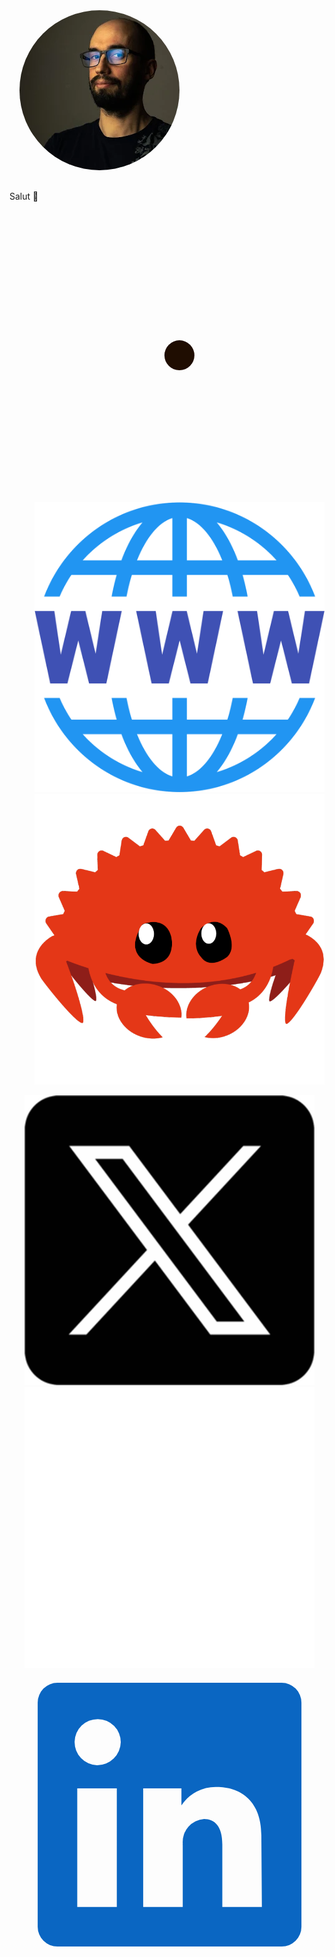<img src="common/assets/profil-steph.png" alt="Ma photo de profil" style="clip-path: circle(8rem at center);" />
<p>Salut 👋</p>
<ul class="fragment flex-column" style="list-style-type: none; margin-left: 1rem;">
    <li class="profile">
        <img class="image"
            src="common/assets/necktie.jpg"
            style="background-color: white; clip-path: circle(1.5rem at center);"
            alt="Le symbole honni de la cravate"
        />
    </li>
    <li class="profile">
        <img class="image" src="common/assets/www.png" alt="Un logo du World Wide Web" />
    </li>
    <li class="profile">
        <img class="image" src="common/assets/ferris.png" alt="Ferris, la mascotte de Rust" />
    </li>
</ul>
<ul class="fragment flex-column" style="list-style-type: none; margin-right: 1rem;">
    <li class="profile">
        <img class="image" src="common/assets/twitter.png" alt="Le logo du réseau X" />
    </li>
    <li class="profile">
        <img class="image" src="common/assets/github.png" alt="Le logo de Github" />
    </li>
    <li class="profile">
        <svg class="image"
            xmlns="http://www.w3.org/2000/svg"
            viewBox="1 1 22 22"
            fill="rgb(10, 102, 194)"
            focusable="false"
        >
            <path
                d="M20.5 2h-17A1.5 1.5 0 002 3.5v17A1.5 1.5 0 003.5 22h17a1.5 1.5 0 001.5-1.5v-17A1.5 1.5 0 0020.5 2zM8 19H5v-9h3zM6.5 8.25A1.75 1.75 0 118.3 6.5a1.78 1.78 0 01-1.8 1.75zM19 19h-3v-4.74c0-1.42-.6-1.93-1.38-1.93A1.74 1.74 0 0013 14.19a.66.66 0 000 .14V19h-3v-9h2.9v1.3a3.11 3.11 0 012.7-1.4c1.55 0 3.36.86 3.36 3.66z"
            ></path>
        </svg>
    </li>
</ul>
